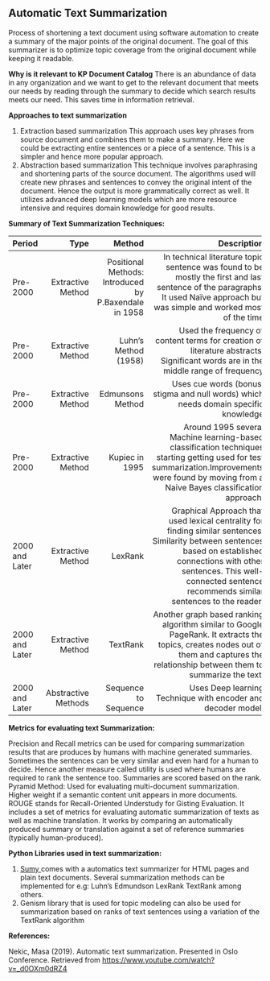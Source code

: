 ## Automatic Text Summarization
Process of shortening a text document using software automation to create a summary of the major points of the original document. The goal of this summarizer is to optimize topic coverage from the original document while keeping it readable. 

**Why is it relevant to KP Document Catalog**
There is an abundance of data in any organization and we want to get to the relevant document that meets our needs by reading through the summary to decide which search results meets our need. This saves time in information retrieval. 

**Approaches to text summarization**
1)	Extraction based summarization
This approach uses key phrases from source document and combines them to make a summary. Here we could be extracting entire sentences or a piece of a sentence. This is a simpler and hence more popular approach.
2)	Abstraction based summarization 
This technique involves paraphrasing and shortening parts of the source document. The algorithms used will create new phrases and sentences to convey the original intent of the document. Hence the output is more grammatically correct as well. It utilizes advanced deep learning models which are more resource intensive and requires domain knowledge for good results. 

**Summary of Text Summarization Techniques:**

|Period|	 Type	|Method	|Description|
| :------------ | ------:| -----:|-----:|
|Pre-2000|	Extractive Method	|Positional Methods: Introduced by P.Baxendale in 1958	|In technical literature topic sentence was found to be mostly the first and last sentence of the paragraphs. It used Naïve approach but was simple and worked most of the time|
|Pre-2000	|Extractive Method	|Luhn’s Method (1958)|Used the frequency of content terms for creation of literature abstracts. Significant words are in the middle range of frequency|
|Pre-2000	|Extractive Method	|Edmunsons Method |Uses cue words (bonus, stigma and null words) which needs domain specific knowledge|
|Pre-2000	|Extractive Method	|Kupiec in 1995	|Around 1995 several Machine learning-based classification techniques starting getting used for test summarization.Improvements were found by moving from a Naive Bayes classification approach.|
|2000 and Later|Extractive Method	|LexRank 	|Graphical Approach that used lexical centrality for finding similar sentences. Similarity between sentences based on established connections with other sentences. This well-connected sentence recommends similar sentences to the reader. |
|2000 and Later|Extractive Method	|TextRank	|Another graph based ranking algorithm similar to Google PageRank.  It extracts the topics, creates nodes out of them and captures the relationship between them to summarize the text.|
|2000 and Later	|Abstractive Methods	|Sequence to Sequence	|Uses Deep learning Technique with encoder and decoder model.  

**Metrics for evaluating text Summarization:**

Precision and Recall metrics can be used for comparing summarization results that are produces by humans with machine generated summaries. Sometimes the sentences can be very similar and even hard for a human to decide. Hence another measure called utility is used where humans are required to rank the sentence too. Summaries are scored based on the rank.
Pyramid Method: Used for evaluating multi-document summarization. Higher weight if a semantic content unit appears in more documents. 
ROUGE stands for Recall-Oriented Understudy for Gisting Evaluation. It includes a set of metrics for evaluating automatic summarization of texts as well as machine translation. It works by comparing an automatically produced summary or translation against a set of reference summaries (typically human-produced).

**Python Libraries used in text summarization:**

1)	[Sumy ](https://pypi.org/project/sumy/)comes with a automatics text summarizer for HTML pages and plain text documents. Several summarization methods can be implemented for e.g:
Luhn’s
Edmundson
LexRank
TextRank among others.  
2)	Genism library that is used for topic modeling can also be used for summarization based on ranks of text sentences using a variation of the TextRank algorithm

**References:**

Nekic, Masa (2019). Automatic text summarization. Presented in Oslo Conference. Retrieved from https://www.youtube.com/watch?v=_d0OXm0dRZ4




